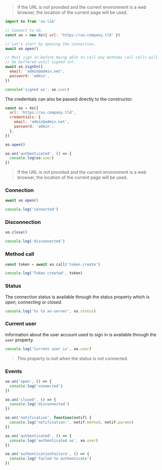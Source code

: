 > If the URL is not provided and the current environment is a web
> browser, the location of the current page will be used.

```javascript
import Xo from 'xo-lib'

// Connect to XO.
const xo = new Xo({ url: 'https://xo.company.tld' })

// Let's start by opening the connection.
await xo.open()

// Must sign in before being able to call any methods (all calls will
// be buffered until signed in).
await xo.signIn({
  email: 'admin@admin.net',
  password: 'admin',
})

console('signed as', xo.user)
```

The credentials can also be passed directly to the constructor:

```javascript
const xo = Xo({
  url: 'https://xo.company.tld',
  credentials: {
    email: 'admin@admin.net',
    password: 'admin',
  },
})

xo.open()

xo.on('authenticated', () => {
  console.log(xo.user)
})
```

> If the URL is not provided and the current environment is a web
> browser, the location of the current page will be used.

### Connection

```javascript
await xo.open()

console.log('connected')
```

### Disconnection

```javascript
xo.close()

console.log('disconnected')
```

### Method call

```javascript
const token = await xo.call('token.create')

console.log('Token created', token)
```

### Status

The connection status is available through the status property which
is _open_, _connecting_ or _closed_.

```javascript
console.log('%s to xo-server', xo.status)
```

### Current user

Information about the user account used to sign in is available
through the `user` property.

```javascript
console.log('Current user is', xo.user)
```

> This property is null when the status is not connected.

### Events

```javascript
xo.on('open', () => {
  console.log('connected')
})
```

```javascript
xo.on('closed', () => {
  console.log('disconnected')
})
```

```javascript
xo.on('notification', function(notif) {
  console.log('notification:', notif.method, notif.params)
})
```

```javascript
xo.on('authenticated', () => {
  console.log('authenticated as', xo.user)
})

xo.on('authenticationFailure', () => {
  console.log('failed to authenticate')
})
```
